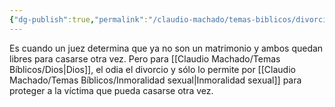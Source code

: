 ```yaml
---
{"dg-publish":true,"permalink":"/claudio-machado/temas-biblicos/divorcio/"}
---
```


Es cuando un juez determina que ya no son un matrimonio y ambos quedan libres para casarse otra vez.
Pero para [[Claudio Machado/Temas Bíblicos/Dios\|Dios]], el odia el divorcio y sólo lo permite por [[Claudio Machado/Temas Bíblicos/Inmoralidad sexual\|Inmoralidad sexual]] para proteger a la víctima que pueda casarse otra vez.
